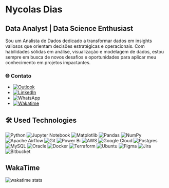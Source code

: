 # Nycolas Dias

## Data Analyst | Data Science Enthusiast

Sou um Analista de Dados dedicado a transformar dados em insights valiosos que orientam decisões estratégicas e operacionais. Com habilidades sólidas em análise, visualização e modelagem de dados, estou sempre em busca de novos desafios e oportunidades para aplicar meu conhecimento em projetos impactantes.

### 🌐 Contato

- [![Outlook](https://img.shields.io/badge/Microsoft_Outlook-0078D4?&logo=microsoft-outlook&logoColor=white)](mailto:nycolas.diaas@outlook.com)
- [![LinkedIn](https://img.shields.io/badge/linkedin-%230077B5.svg?&logo=linkedin&logoColor=white)](https://www.linkedin.com/in/seu-linkedin)
- ![WhatsApp](https://img.shields.io/badge/WhatsApp-25D366?&logo=whatsapp&logoColor=white)
- [![Wakatime]( 	https://img.shields.io/badge/WakaTime-000000?&logo=WakaTime&logoColor=white)](https://wakatime.com/@nycolasdiaas)


## 🛠️ Used Technologies


![Python](https://img.shields.io/badge/Python-FFD43B?&logo=python&logoColor=blue) 
![Jupyter Notebook](https://img.shields.io/badge/jupyter-%23FA0F00.svg?&logo=jupyter&logoColor=white)
![Matplotlib](https://img.shields.io/badge/Matplotlib-%23ffffff.svg?&logo=Matplotlib&logoColor=black)
![Pandas](https://img.shields.io/badge/pandas-%23150458.svg?&logo=pandas&logoColor=white)
![NumPy](https://img.shields.io/badge/numpy-%23013243.svg?&logo=numpy&logoColor=white)
![Apache Airflow](https://img.shields.io/badge/Apache%20Airflow-017CEE?&logo=Apache%20Airflow&logoColor=white)
![Git](https://img.shields.io/badge/git-%23F05033.svg?&logo=git&logoColor=white) 
![Power Bi](https://img.shields.io/badge/power_bi-F2C811?&logo=powerbi&logoColor=black)
![AWS](https://img.shields.io/badge/AWS-%23FF9900.svg?&logo=amazon-aws&logoColor=white)
![Google Cloud](https://img.shields.io/badge/GoogleCloud-%234285F4.svg?&logo=google-cloud&logoColor=white)
![Postgres](https://img.shields.io/badge/postgres-%23316192.svg?&logo=postgresql&logoColor=white) 
![MySQL](https://img.shields.io/badge/MySQL-005C84?&logo=mysql&logoColor=white) 
![Oracle](https://img.shields.io/badge/Oracle-F80000?&logo=oracle&logoColor=white)
![Docker](https://img.shields.io/badge/docker-%230db7ed.svg?&logo=docker&logoColor=white)
![Terraform](https://img.shields.io/badge/terraform-%235835CC.svg?&logo=terraform&logoColor=white)
![Ubuntu](https://img.shields.io/badge/Ubuntu-E95420?&logo=ubuntu&logoColor=white)
![Figma](https://img.shields.io/badge/figma-%23F24E1E.svg?&logo=figma&logoColor=white)
![Jira](https://img.shields.io/badge/jira-%230A0FFF.svg?&logo=jira&logoColor=white)
![Bitbucket](https://img.shields.io/badge/bitbucket-%230047B3.svg?&logo=bitbucket&logoColor=white)

## WakaTime
![wakatime stats](https://github-readme-stats.vercel.app/api/wakatime?username=nycolasdiaas&layout=compact)
